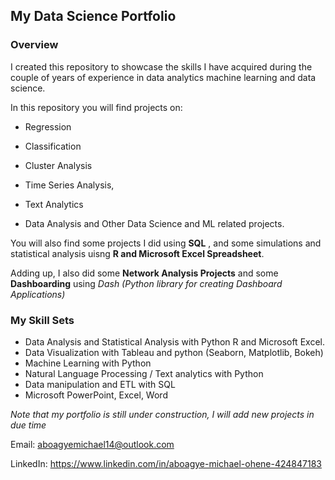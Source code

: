 <h2>My Data Science Portfolio</h2>

<h3>Overview</h3>

I created this repository to showcase the skills I have acquired during the couple of years of experience in data analytics machine learning and data science.

In this repository you will find projects on:

* Regression 

* Classification

* Cluster Analysis

*  Time Series Analysis,

* Text Analytics

* Data Analysis and Other Data Science and ML related projects.

  

You will also find some projects I did using **SQL** , and some simulations and statistical analysis uisng **R and  Microsoft Excel Spreadsheet**.

Adding up, I also did some **Network Analysis Projects** and some **Dashboarding** using *Dash (Python library for creating Dashboard Applications)*

<h3>My Skill Sets</h3>

* Data Analysis and Statistical Analysis with Python R and Microsoft Excel.
* Data Visualization with Tableau and python (Seaborn, Matplotlib, Bokeh)
* Machine Learning with Python
* Natural Language Processing / Text analytics with Python
* Data manipulation and ETL with SQL
* Microsoft PowerPoint, Excel, Word

<font color> <i>Note that my portfolio is still under construction, I will add new projects in due time</i></font>



Email: aboagyemichael14@outlook.com

LinkedIn: https://www.linkedin.com/in/aboagye-michael-ohene-424847183



 




